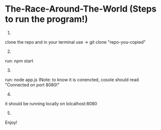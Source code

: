 # The-Race-Around-The-World (Steps to run the program!)

1.
  clone the repo and in your terminal use -> git clone "repo-you-copied" 

2. 
  run: npm start

3.
  run: node app.js (Note: to know it is conencted, cosole should read "Connected on port 8080!"
  
4.
  it should be running locally on lolcalhost:8080

5.
  Enjoy!
  

